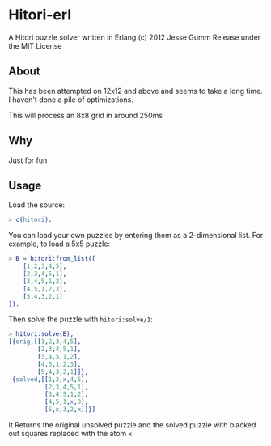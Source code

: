# Hitori-erl
A Hitori puzzle solver written in Erlang
(c) 2012 Jesse Gumm
Release under the MIT License

## About

This has been attempted on 12x12 and above and seems to take a long time. I haven't done a pile of optimizations.

This will process an 8x8 grid in around 250ms

## Why

Just for fun

## Usage

Load the source:

```erl
> c(hitori).
```

You can load your own puzzles by entering them as a 2-dimensional list. For example, to load a 5x5 puzzle:

```erlang
> B = hitori:from_list([
	[1,2,3,4,5],
	[2,3,4,5,1],
	[3,4,5,1,2],
	[4,5,1,2,3],
	[5,4,3,2,1]
]).
```

Then solve the puzzle with `hitori:solve/1`:

```erlang
> hitori:solve(B),
[{orig,[[1,2,3,4,5],
        [2,3,4,5,1],
        [3,4,5,1,2],
        [4,5,1,2,3],
        [5,4,3,2,1]]},
 {solved,[[1,2,x,4,5],
          [2,3,4,5,1],
          [3,4,5,1,2],
          [4,5,1,x,3],
          [5,x,3,2,x]]}]
```

It Returns the original unsolved puzzle and the solved puzzle with blacked out squares replaced with the atom `x`

